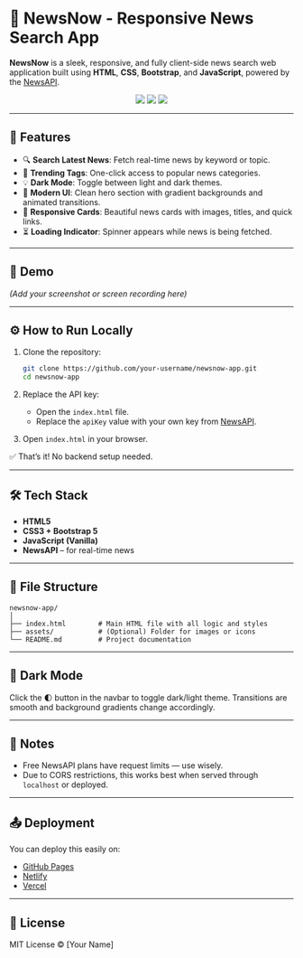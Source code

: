 # 📰 NewsNow - Responsive News Search App

**NewsNow** is a sleek, responsive, and fully client-side news search web application built using **HTML**, **CSS**, **Bootstrap**, and **JavaScript**, powered by the [NewsAPI](https://newsapi.org/).

<p align="center">
  <img src="https://img.shields.io/badge/Responsive-Yes-brightgreen" />
  <img src="https://img.shields.io/badge/Dark%20Mode-Supported-blueviolet" />
  <img src="https://img.shields.io/badge/API-NewsAPI.org-yellow" />
</p>

---

## 🚀 Features

* 🔍 **Search Latest News**: Fetch real-time news by keyword or topic.
* 📍 **Trending Tags**: One-click access to popular news categories.
* 💡 **Dark Mode**: Toggle between light and dark themes.
* 🎨 **Modern UI**: Clean hero section with gradient backgrounds and animated transitions.
* 📰 **Responsive Cards**: Beautiful news cards with images, titles, and quick links.
* ⏳ **Loading Indicator**: Spinner appears while news is being fetched.

---

## 📸 Demo

*(Add your screenshot or screen recording here)*

---

## ⚙️ How to Run Locally

1. Clone the repository:

   ```bash
   git clone https://github.com/your-username/newsnow-app.git
   cd newsnow-app
   ```

2. Replace the API key:

   * Open the `index.html` file.
   * Replace the `apiKey` value with your own key from [NewsAPI](https://newsapi.org/).

3. Open `index.html` in your browser.

✅ That’s it! No backend setup needed.

---

## 🛠 Tech Stack

* **HTML5**
* **CSS3 + Bootstrap 5**
* **JavaScript (Vanilla)**
* **NewsAPI** – for real-time news

---

## 📁 File Structure

```
newsnow-app/
│
├── index.html        # Main HTML file with all logic and styles
├── assets/           # (Optional) Folder for images or icons
└── README.md         # Project documentation
```

---

## 🌙 Dark Mode

Click the 🌓 button in the navbar to toggle dark/light theme. Transitions are smooth and background gradients change accordingly.

---

## 📌 Notes

* Free NewsAPI plans have request limits — use wisely.
* Due to CORS restrictions, this works best when served through `localhost` or deployed.

---

## 📤 Deployment

You can deploy this easily on:

* [GitHub Pages](https://pages.github.com/)
* [Netlify](https://netlify.com/)
* [Vercel](https://vercel.com/)

---

## 📃 License

MIT License © \[Your Name]
